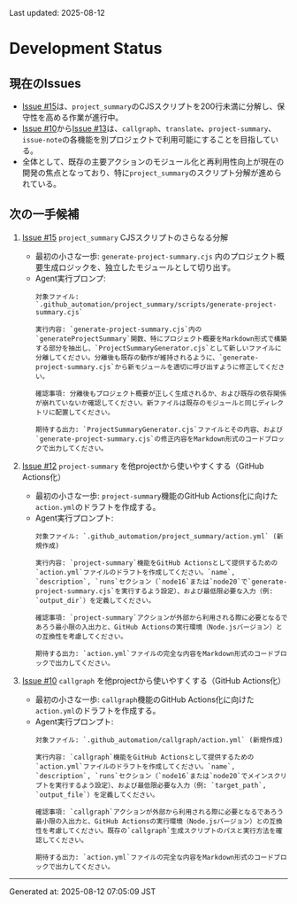 Last updated: 2025-08-12

# Development Status

## 現在のIssues
- [Issue #15](issue-notes/15.md)は、`project_summary`のCJSスクリプトを200行未満に分解し、保守性を高める作業が進行中。
- [Issue #10](issue-notes/10.md)から[Issue #13](issue-notes/13.md)は、`callgraph`、`translate`、`project-summary`、`issue-note`の各機能を別プロジェクトで利用可能にすることを目指している。
- 全体として、既存の主要アクションのモジュール化と再利用性向上が現在の開発の焦点となっており、特に`project_summary`のスクリプト分解が進められている。

## 次の一手候補
1. [Issue #15](issue-notes/15.md) `project_summary` CJSスクリプトのさらなる分解
   - 最初の小さな一歩: `generate-project-summary.cjs` 内のプロジェクト概要生成ロジックを、独立したモジュールとして切り出す。
   - Agent実行プロンプ:
     ```
     対象ファイル: `.github_automation/project_summary/scripts/generate-project-summary.cjs`
     
     実行内容: `generate-project-summary.cjs`内の`generateProjectSummary`関数、特にプロジェクト概要をMarkdown形式で構築する部分を抽出し、`ProjectSummaryGenerator.cjs`として新しいファイルに分離してください。分離後も既存の動作が維持されるように、`generate-project-summary.cjs`から新モジュールを適切に呼び出すように修正してください。
     
     確認事項: 分離後もプロジェクト概要が正しく生成されるか、および既存の依存関係が崩れていないか確認してください。新ファイルは既存のモジュールと同じディレクトリに配置してください。
     
     期待する出力: `ProjectSummaryGenerator.cjs`ファイルとその内容、および`generate-project-summary.cjs`の修正内容をMarkdown形式のコードブロックで出力してください。
     ```

2. [Issue #12](issue-notes/12.md) `project-summary` を他projectから使いやすくする（GitHub Actions化）
   - 最初の小さな一歩: `project-summary`機能のGitHub Actions化に向けた`action.yml`のドラフトを作成する。
   - Agent実行プロンプト:
     ```
     対象ファイル: `.github_automation/project_summary/action.yml` (新規作成)
     
     実行内容: `project-summary`機能をGitHub Actionsとして提供するための`action.yml`ファイルのドラフトを作成してください。`name`, `description`, `runs`セクション（`node16`または`node20`で`generate-project-summary.cjs`を実行するよう設定）、および最低限必要な入力（例: `output_dir`）を定義してください。
     
     確認事項: `project-summary`アクションが外部から利用される際に必要となるであろう最小限の入出力と、GitHub Actionsの実行環境（Node.jsバージョン）との互換性を考慮してください。
     
     期待する出力: `action.yml`ファイルの完全な内容をMarkdown形式のコードブロックで出力してください。
     ```

3. [Issue #10](issue-notes/10.md) `callgraph` を他projectから使いやすくする（GitHub Actions化）
   - 最初の小さな一歩: `callgraph`機能のGitHub Actions化に向けた`action.yml`のドラフトを作成する。
   - Agent実行プロンプト:
     ```
     対象ファイル: `.github_automation/callgraph/action.yml` (新規作成)
     
     実行内容: `callgraph`機能をGitHub Actionsとして提供するための`action.yml`ファイルのドラフトを作成してください。`name`, `description`, `runs`セクション（`node16`または`node20`でメインスクリプトを実行するよう設定）、および最低限必要な入力（例: `target_path`, `output_file`）を定義してください。
     
     確認事項: `callgraph`アクションが外部から利用される際に必要となるであろう最小限の入出力と、GitHub Actionsの実行環境（Node.jsバージョン）との互換性を考慮してください。既存の`callgraph`生成スクリプトのパスと実行方法を確認してください。
     
     期待する出力: `action.yml`ファイルの完全な内容をMarkdown形式のコードブロックで出力してください。

---
Generated at: 2025-08-12 07:05:09 JST
